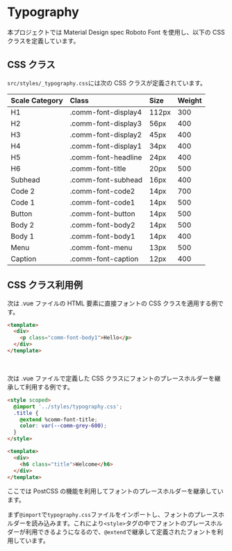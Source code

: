 # Typography

本プロジェクトでは Material Design spec Roboto Font を使用し、以下の CSS クラスを定義しています。

## CSS クラス

`src/styles/_typography.css`には次の CSS クラスが定義されています。

| Scale Category                                                                    | Class               | Size  | Weight |
| :------------------------------------------------------------------------------   | :-----------------  | :---- | :----- |
| <div class="comm-font-display4" style="color: var(--comm-grey-600);">H1</div>     | .comm-font-display4 | 112px | 300    |
| <div class="comm-font-display3" style="color: var(--comm-grey-600);">H2</div>     | .comm-font-display3 | 56px  | 400    |
| <div class="comm-font-display2" style="color: var(--comm-grey-600);">H3</div>     | .comm-font-display2 | 45px  | 400    |
| <div class="comm-font-display1" style="color: var(--comm-grey-600);">H4</div>     | .comm-font-display1 | 34px  | 400    |
| <div class="comm-font-headline" style="color: var(--comm-grey-600);">H5</div>     | .comm-font-headline | 24px  | 400    |
| <div class="comm-font-title" style="color: var(--comm-grey-600);">H6</div>        | .comm-font-title    | 20px  | 500    |
| <div class="comm-font-subhead" style="color: var(--comm-grey-600);">Subhead</div> | .comm-font-subhead  | 16px  | 400    |
| <div class="comm-font-code2" style="color: var(--comm-grey-600);">Code 2</div>    | .comm-font-code2    | 14px  | 700    |
| <div class="comm-font-code1" style="color: var(--comm-grey-600);">Code 1</div>    | .comm-font-code1    | 14px  | 500    |
| <div class="comm-font-button" style="color: var(--comm-grey-600);">Button</div>   | .comm-font-button   | 14px  | 500    |
| <div class="comm-font-body2" style="color: var(--comm-grey-600);">Body 2</div>    | .comm-font-body2    | 14px  | 500    |
| <div class="comm-font-body1" style="color: var(--comm-grey-600);">Body 1</div>    | .comm-font-body1    | 14px  | 400    |
| <div class="comm-font-menu" style="color: var(--comm-grey-600);">Menu</div>       | .comm-font-menu     | 13px  | 500    |
| <div class="comm-font-caption" style="color: var(--comm-grey-600);">Caption</div> | .comm-font-caption  | 12px  | 400    |

## CSS クラス利用例

次は .vue ファイルの HTML 要素に直接フォントの CSS クラスを適用する例です。

```html
<template>
  <div>
    <p class="comm-font-body1">Hello</p>
  </div>
</template>
```

<br>

次は .vue ファイルで定義した CSS クラスにフォントのプレースホルダーを継承して利用する例です。

```html
<style scoped>
  @import '../styles/typography.css';
  .title {
    @extend %comm-font-title;
    color: var(--comm-grey-600);
  }
</style>

<template>
  <div>
    <h6 class="title">Welcome</h6>
  </div>
</template>
```

ここでは PostCSS の機能を利用してフォントのプレースホルダーを継承しています。

まず`@import`で`typography.css`ファイルをインポートし、フォントのプレースホルダーを読み込みます。これにより`<style>`タグの中でフォントのプレースホルダーが利用できるようになるので、`@extend`で継承して定義されたフォントを利用しています。

